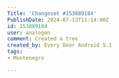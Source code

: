 ```yaml
---
Title: 'Changeset #153889184'
PublishDate: 2024-07-13T11:14:00Z
id: 153889184
user: analogon
comment: Created a tree
created_by: Every Door Android 5.1
tags:
- Montenegro

---
```

